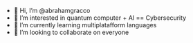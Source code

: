 - 👋 Hi, I’m @abrahamgracco
- 👀 I’m interested in quantum computer + AI == Cybersecurity
- 🌱 I’m currently learning multiplatafform languages
- 💞️ I’m looking to collaborate on everyone
<!---
abrahamgracco/abrahamgracco is a ✨ special ✨ repository because its `README.md` (this file) appears on your GitHub profile.
You can click the Preview link to take a look at your changes.
--->
